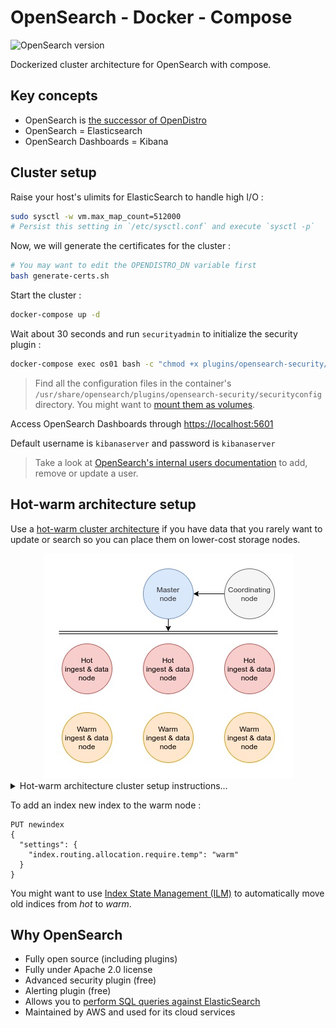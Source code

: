 # OpenSearch - Docker - Compose

![OpenSearch version](https://img.shields.io/badge/OpenSearch%20version-1.1.0-blue)

Dockerized cluster architecture for OpenSearch with compose.

## Key concepts

- OpenSearch is [the successor of OpenDistro](https://opendistro.github.io/for-elasticsearch/blog/2021/06/forward-to-opensearch/)
- OpenSearch = Elasticsearch
- OpenSearch Dashboards = Kibana

## Cluster setup

Raise your host's ulimits for ElasticSearch to handle high I/O :

```bash
sudo sysctl -w vm.max_map_count=512000
# Persist this setting in `/etc/sysctl.conf` and execute `sysctl -p`
```

Now, we will generate the certificates for the cluster :

```bash
# You may want to edit the OPENDISTRO_DN variable first
bash generate-certs.sh
```

Start the cluster :

```bash
docker-compose up -d
```

Wait about 30 seconds and run `securityadmin` to initialize the security plugin :

```bash
docker-compose exec os01 bash -c "chmod +x plugins/opensearch-security/tools/securityadmin.sh && bash plugins/opensearch-security/tools/securityadmin.sh -cd plugins/opensearch-security/securityconfig -icl -nhnv -cacert config/certificates/ca/ca.pem -cert config/certificates/ca/admin.pem -key config/certificates/ca/admin.key -h localhost"
```

> Find all the configuration files in the container's `/usr/share/opensearch/plugins/opensearch-security/securityconfig` directory. You might want to [mount them as volumes](https://opendistro.github.io/for-elasticsearch-docs/docs/install/docker-security/).

Access OpenSearch Dashboards through [https://localhost:5601](https://localhost:5601)

Default username is `kibanaserver` and password is `kibanaserver`

> Take a look at [OpenSearch's internal users documentation](https://opensearch.org/docs/security-plugin/configuration/yaml/) to add, remove or update a user.

## Hot-warm architecture setup

Use a [hot-warm cluster architecture](https://opensearch.org/docs/latest/opensearch/cluster/#advanced-step-7-set-up-a-hot-warm-architecture) if you have data that you rarely want to update or search so you can place them on lower-cost storage nodes.

<center>
    <img alt="Hot-warm architecture schema" src="./hot-warm-architecture.jpg" />
</center>

<details>
<summary>Hot-warm architecture cluster setup instructions...</summary>
<br>

Raise your host's ulimits for ElasticSearch to handle high I/O :

```bash
sudo sysctl -w vm.max_map_count=512000
# Persist this setting in `/etc/sysctl.conf` and execute `sysctl -p`
```

Now, we will generate the certificates for the cluster :

```bash
# You may want to edit the OPENDISTRO_DN variable first
bash generate-certs-hot-warm.sh
```

Adjust `Xms/Xmx` parameters and start the cluster :

```bash
docker-compose -f docker-compose.hot-warm.yml up -d
```

Wait about 60 seconds and run `securityadmin` to initialize the security plugin :

```bash
docker-compose exec os01 bash -c "chmod +x plugins/opensearch-security/tools/securityadmin.sh && bash plugins/opensearch-security/tools/securityadmin.sh -cd plugins/opensearch-security/securityconfig -icl -nhnv -cacert config/certificates/ca/ca.pem -cert config/certificates/ca/admin.pem -key config/certificates/ca/admin.key -h localhost"
```

> Find all the configuration files in the container's `/usr/share/opensearch/plugins/opensearch-security/securityconfig` directory. You might want to [mount them as volumes](https://opendistro.github.io/for-elasticsearch-docs/docs/install/docker-security/).

Access OpenSearch Dashboards through [https://localhost:5601](https://localhost:5601)

Default username is `kibanaserver` and password is `kibanaserver`

> Take a look at [OpenSearch's internal users documentation](https://opensearch.org/docs/security-plugin/configuration/yaml/) to add, remove or update a user.

</details>

To add an index new index to the warm node :

```jsn
PUT newindex
{
  "settings": {
    "index.routing.allocation.require.temp": "warm"
  }
}
```

You might want to use [Index State Management (ILM)](https://opensearch.org/docs/latest/im-plugin/index/) to automatically move old indices from _hot_ to _warm_.

## Why OpenSearch

- Fully open source (including plugins)
- Fully under Apache 2.0 license
- Advanced security plugin (free)
- Alerting plugin (free)
- Allows you to [perform SQL queries against ElasticSearch](https://opendistro.github.io/for-elasticsearch-docs/docs/sql/)
- Maintained by AWS and used for its cloud services

